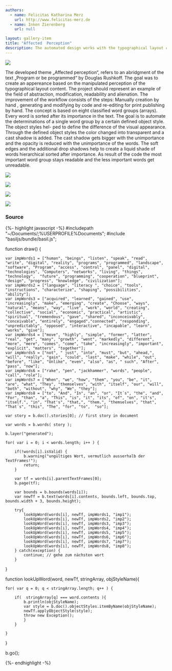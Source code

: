 ```yaml
---
authors:
  - name: Felicitas Katharina Merz
    url: http://www.felicitas-merz.de
  - name: Inken Zierenberg
    url: null

layout: gallery-item
title: "Affected  Perception"
description: The automated design works with the typographical layout content. Out of the manual word categorization eight arrays are sorted after the word importance. The automated scripting changes the words in the single arrays after the defined objectstyles. Through this the most important word groups stay readable and the less important word groups get less readable.
---
```



![](./images/7_DSC_0402_17.jpg)

The developed theme „Affected perception“, refers to an abridgment of the text „Program or be programmed“ by Douglas Rushkoff. The goal was to create an appereance based on the manipulated perception of the typographical layout content. The project should represent an example of the field of abstraction, modification, readability and alienation. The improvement of the workflow consists of the steps: Manually creation by hand , generating and modifying by code and re-editing for print publishing by hand. The concept is based on eight classified word groups (arrays). Every word is sorted after its importance in the text. The goal is to automate the determinations of a single word group by a certain defined object style. The object styles hel- ped to define the difference of the visual appearance. Through the defined object styles the color changed into transparent and a cast shadow is added. The cast shadow gets bigger with the unimportance and the opacity is reduced with the unimportance of the words. The soft edges and the additional drop shadows help to create a liquid shade of words hierarchical sorted after importance. As result of the code the most important word group stays readable and the less important words get unreadable.

![](./images/1____DSC_0402_191-466x350.jpg)

![](./images/2_DSC_0363_2-492x350.jpg)

![](./images/4____DSC_0436_32-527x350.jpg)

![](./images/6_DSC_0393_13-489x350.jpg)

### Source

{%- highlight javascript -%}
#includepath "~/Documents/;%USERPROFILE%Documents"; 
#include "basiljs/bundle/basil.js";

function draw() {
   
    var impWords1 = ["human", "beings", "listen", "speak", "read", "write", "digital", "reality", "programs", "programmed", "landscape", "software", "Program", "access", "control", "panel", "digital", "technologies", "Computers", "networks", "living", "things", "technology",  "future", "programming", "cooperation", "blueprint", "design", "progress", "knowledge", "civilization"]; 
    var impWords2 = ["language", "literacy ", "choice", "tools", "instructions", "characterize", "shaping", "possibilities", "ability"];
    var impWords3 = ["acquired", "learned", "gained", "use", "increasingly", "make", "emerging", "create", "Choose", "ways", "natural", "means", "way", "live", "work", "world", "creating", "collective", "social", "economic", "practical", "artistic", "spiritual", "tremendous", "gave", "shared", "inconceivably", "conceivable", "entirely", "engaged","connected", "responding", "unpredictably", "opposed", "interactive", "incapable", "learn", "works", "give"];
    var impWords4 = ["move", "highly", "simple", "former", "latter", "real", "get", "many", "growth", "went", "markedly", "different", "more", "mere", "comes", "come", "take", "increasingly", "important", "explicit", "matters", "together"];
    var impWords5 = ["not", " just", "into", "must", "but", "ahead,", "will", "really", "gain", "could", "last", "make", "while", "out", "before", "like", "Unlike", "even", "also", "as", " such", "After", "pass", "now"];
    var impWords6 = ["rake", "pen", "jackhammer", "words", "people", "call", "role"];
    var impWords7 = ["When", "we", "how", "them", "you", "be", "it", "are", "what", "They", "themselves", "with", "itself", "our", "will", "both", "without", "why", "We", "they"];
    var impWords8 = ["to", "And", "In", "an", "or", "It´s", "the", "and", "For", "than", "a", "This", "is", "it", "its", "of", "on", "it's", "itself.", "in", "That's", "that,", "them.", "themselves", "that", "That´s", "this", "The", "for", "to",  "so"];

    var story = b.doc().stories[0]; // first story in document

    var words = b.words( story );

    b.layer("generated");

    for( var i = 0; i < words.length; i++ ) {

        if(!words[i].isValid) {
            b.warning("ungültiges Wort, vermutlich ausserhalb der TextFrames!");
            return;
        }

        var tf = words[i].parentTextFrames[0];
        b.page(tf);
        
        var bounds = b.bounds(words[i]); 
        var newTf = b.text(words[i].contents, bounds.left, bounds.top, bounds.width + 3, bounds.height);

        try{
            lookUpWord(words[i], newTf, impWords1, "imp1");
            lookUpWord(words[i], newTf, impWords2, "imp2");
            lookUpWord(words[i], newTf, impWords3, "imp3");
            lookUpWord(words[i], newTf, impWords4, "imp4");
            lookUpWord(words[i], newTf, impWords5, "imp5");
            lookUpWord(words[i], newTf, impWords6, "imp6");
            lookUpWord(words[i], newTf, impWords7, "imp7");
            lookUpWord(words[i], newTf, impWords8, "imp8");
        } catch(exception) {
            continue; // gehe zum nächsten wort
        }

}


function lookUpWord(word, newTf, stringArray, objStyleName){

    for( var q = 0; q < stringArray.length; q++ ) {

        if(  stringArray[q] === word.contents ){ 
            b.println(objStyleName); 
            var style = b.doc().objectStyles.itemByName(objStyleName);
            newTf.applyObjectStyle(style); 
            throw new Exception();
            } 
        }

    }
        
}


b.go(); 

{%- endhighlight -%}